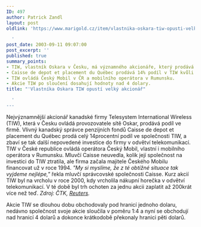 ```yaml
---
ID: 497
author: Patrick Zandl
layout: post
oldlink: 'https://www.marigold.cz/item/vlastnika-oskara-tiw-opusti-velky-akcionar

  '
post_date: 2003-09-11 09:07:00
post_excerpt: ''
published: true
summary_points:
- TIW, vlastník Oskara v Česku, má významného akcionáře, který prodává svůj podíl.
- Caisse de depot et placement du Québec prodává 14% podíl v TIW kvůli ztrátové investici.
- TIW ovládá Český Mobil v ČR a mobilního operátora v Rumunsku.
- Akcie TIW po sloučení dosahují hodnoty nad 4 dolary.
title: "'Vlastníka Oskara TIW opustí velký akcionář"

  '
---
```


<p>
Nejvýznamnější akcionář kanadské firmy Telesystem International Wireless (TIW), která v Česku ovládá provozovatele sítě Oskar, prodává podíl ve firmě. Vlivný kanadský správce penzijních fondů Caisse de depot et placement du Québec prodá celý 14procentní podíl ve společnosti TIW, a zbaví se tak další nepovedené investice do firmy v odvětví telekomunikací. TIW v České republice ovládá operátora Český Mobil, vlastní i mobilního operátora v Rumunsku. Mluvčí Caisse neuvedla, kolik její společnost na investici do TIW ztratila, ale firma začala majitele Českého Mobilu financovat už v roce 1994. <EM>"My si myslíme, že z té obtížné situace tak vyjdeme nejlépe,"</EM> řekla mluvčí správcovské společnosti Caisse. Kurz akcií TIW byl na vrcholu v roce 2000, kdy vrcholila nákupní horečka v odvětví telekomunikací. V té době byl trh ochoten za jednu akcii zaplatit až 200krát více než teď. <EM>Zdroj: ČTK, <A href="http://biz.yahoo.com/rf/030909/telecoms_tiw_caisse_2.html" target=_blank>Reuters</A>.</EM></p>

<p>
Akcie TIW se dlouhou dobu obchodovaly pod hranicí jednoho dolaru, nedávno společnost svoje akcie sloučila v poměru 1:4 a nyní se obchodují nad hranicí 4 dolarů a dokonce krátkodobě překonaly hranici pěti dolarů. </p>